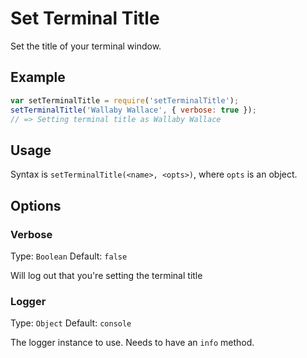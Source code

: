 # Set Terminal Title

Set the title of your terminal window.

## Example

```js
var setTerminalTitle = require('setTerminalTitle');
setTerminalTitle('Wallaby Wallace', { verbose: true });
// => Setting terminal title as Wallaby Wallace
```

## Usage

Syntax is `setTerminalTitle(<name>, <opts>)`, where `opts` is an object.

## Options

### Verbose

Type: `Boolean`
Default: `false`

Will log out that you're setting the terminal title

### Logger

Type: `Object`
Default: `console`

The logger instance to use. Needs to have an `info` method.